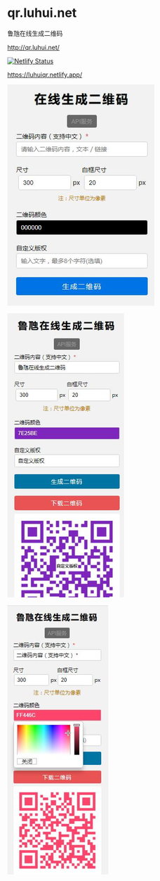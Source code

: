 # qr.luhui.net
鲁虺在线生成二维码



http://qr.luhui.net/



[![Netlify Status](https://api.netlify.com/api/v1/badges/16766a71-50eb-4037-a993-7dbf91f00202/deploy-status)](https://app.netlify.com/sites/luhuiqr/deploys)



https://luhuiqr.netlify.app/






![鲁虺在线生成二维码展示](截图_20200622154505.jpg)





![鲁虺在线生成二维码展示](截图_20200622163753.jpg)





![鲁虺在线生成二维码展示](截图_20200622164344.jpg)



